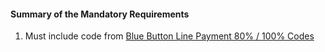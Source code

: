 #### Summary of the Mandatory Requirements

1.  Must include code from [Blue Button Line Payment 80% / 100% Codes](ValueSet-line-pmt-80-100-cd.html)